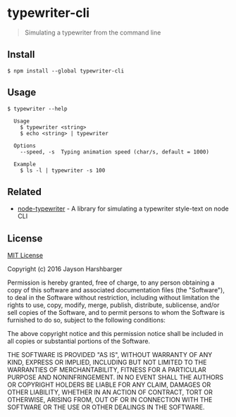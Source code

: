 # typewriter-cli

> Simulating a typewriter from the command line


## Install

```
$ npm install --global typewriter-cli
```


## Usage

```
$ typewriter --help

  Usage
    $ typewriter <string>
    $ echo <string> | typewriter

  Options
    --speed, -s  Typing animation speed (char/s, default = 1000)

  Example
    $ ls -l | typewriter -s 100
```


## Related

- [node-typewriter](https://github.com/pcfreak30/node-typewriter) - A library for simulating a typewriter style-text on node CLI


## License

[MIT License](http://en.wikipedia.org/wiki/MIT_License)

Copyright (c) 2016 Jayson Harshbarger

Permission is hereby granted, free of charge, to any person obtaining a copy of this software and associated documentation files (the "Software"), to deal in the Software without restriction, including without limitation the rights to use, copy, modify, merge, publish, distribute, sublicense, and/or sell copies of the Software, and to permit persons to whom the Software is furnished to do so, subject to the following conditions:

The above copyright notice and this permission notice shall be included in all copies or substantial portions of the Software.

THE SOFTWARE IS PROVIDED "AS IS", WITHOUT WARRANTY OF ANY KIND, EXPRESS OR IMPLIED, INCLUDING BUT NOT LIMITED TO THE WARRANTIES OF MERCHANTABILITY, FITNESS FOR A PARTICULAR PURPOSE AND NONINFRINGEMENT. IN NO EVENT SHALL THE AUTHORS OR COPYRIGHT HOLDERS BE LIABLE FOR ANY CLAIM, DAMAGES OR OTHER LIABILITY, WHETHER IN AN ACTION OF CONTRACT, TORT OR OTHERWISE, ARISING FROM, OUT OF OR IN CONNECTION WITH THE SOFTWARE OR THE USE OR OTHER DEALINGS IN THE SOFTWARE.
